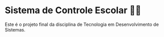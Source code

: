 <h1>Sistema de Controle Escolar 👨‍🏫</h1>
<p>Este é o projeto final da disciplina de Tecnologia em Desenvolvimento de Sistemas.</p>
